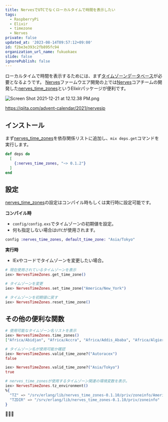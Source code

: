 ```yaml
---
title: NervesでUTCでなくローカルタイムで時間を表示したい
tags:
  - RaspberryPi
  - Elixir
  - timezone
  - Nerves
private: false
updated_at: '2023-08-14T09:57:12+09:00'
id: f2be3e393c2fb895fc94
organization_url_name: fukuokaex
slide: false
ignorePublish: false
---
```


ローカルタイムで時間を表示するためには、まず[タイムゾーンデータベース]が必要となるようです。
[Nerves]ファームウエア開発の上では[Nerves]コアチームの開発した[nerves_time_zones]というElixirパッケージが便利です。

![Screen Shot 2021-12-21 at 12.12.38 PM.png](https://qiita-image-store.s3.ap-northeast-1.amazonaws.com/0/82804/fbd9d5e4-f08d-a9fa-d800-63d3bd5c120d.png)

[Nerves]: https://hexdocs.pm/nerves/getting-started.html
[タイムゾーンデータベース]: https://ja.wikipedia.org/wiki/Tz_database
[nerves_time_zones]: https://hexdocs.pm/nerves_time_zones

https://qiita.com/advent-calendar/2021/nervesjp

## インストール

まず[nerves_time_zones]を依存関係リストに追加し、`mix deps.get`コマンドを実行します。

```elixir:mix.exs
def deps do
  [
    {:nerves_time_zones, "~> 0.1.2"}
  ]
end
```

## 設定

[nerves_time_zones]の設定はコンパイル時もしくは実行時に設定可能です。

**コンパイル時**

- `config/config.exs`でタイムゾーンの初期値を設定。
- 何も指定しない場合は`UTC`が使用されます。

```elixir:config/config.exs
config :nerves_time_zones, default_time_zone: "Asia/Tokyo"
```

**実行時**

- IExやコードでタイムゾーンを変更したい場合。

```elixir
# 現在使用されているタイムゾーンを表示
iex> NervesTimeZones.get_time_zone()

# タイムゾーンを変更
iex> NervesTimeZones.set_time_zone("America/New_York")

# タイムゾーンを初期値に戻す
iex> NervesTimeZones.reset_time_zone()
```

## その他の便利な関数

```elixir
# 使用可能なタイムゾーン名リストを表示
iex> NervesTimeZones.time_zones()
["Africa/Abidjan", "Africa/Accra", "Africa/Addis_Ababa", "Africa/Algiers", ...

# タイムゾーン名が使用可能か確認
iex> NervesTimeZones.valid_time_zone?("Autoracex")
false

iex> NervesTimeZones.valid_time_zone?("Asia/Tokyo")
true

# nerves_time_zonesが使用するタイムゾーン関連の環境変数を表示。
iex> NervesTimeZones.tz_environment()
%{
  "TZ" => "/srv/erlang/lib/nerves_time_zones-0.1.10/priv/zoneinfo/America/New_York",
  "TZDIR" => "/srv/erlang/lib/nerves_time_zones-0.1.10/priv/zoneinfo"
}
```

:tada::tada::tada:
